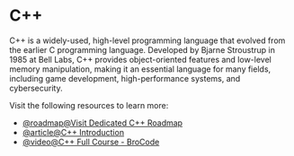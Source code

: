 # C++

C++ is a widely-used, high-level programming language that evolved from the earlier C programming language. Developed by Bjarne Stroustrup in 1985 at Bell Labs, C++ provides object-oriented features and low-level memory manipulation, making it an essential language for many fields, including game development, high-performance systems, and cybersecurity.

Visit the following resources to learn more:

- [@roadmap@Visit Dedicated C++ Roadmap](https://roadmap.sh/cpp)
- [@article@C++ Introduction](https://www.w3schools.com/cpp/cpp_intro.asp)
- [@video@C++ Full Course - BroCode](https://www.youtube.com/watch?v=-TkoO8Z07hI)